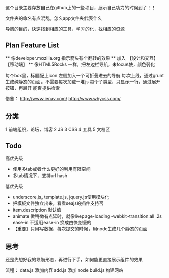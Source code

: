 这个目录主要存放自己在github上的一些项目，展示自己功力的时候到了！！

文件夹的命名有点混乱，怎么app文件夹代表什么

导航的目的，快速找到相应的工具，学习的化，找相应的资源

## Plan Feature List

** 像developer.mozilla.org 指示箭头有个翻转的效果
** 加入 【设计和交互】【移动端】
** 像HTML5Rocks 一样，把左边栏导航，未focus使，颜色弱化

                                                                                            
每个box里，标题配上icon
左侧加入一个可折叠进去的导航
每次上线，通过grunt生成纯静态的页面，不需要每次加载一堆js
每个子类型，只显示一行，通过展开按钮，再展开
能否提供检索

借鉴：
http://www.ienav.com/
http://www.whycss.com/

## 分类

1 前端组织，论坛，博客
2 JS 
3 CSS
4 工具
5 文档区


## Todo

高优先级

- 使用多tab或者什么更好的利用有限空间
- 多tab情况下，支持url hash

低优先级

- underscore.js, template.js, jquery.js使用模块化
- 把模板文件独立出来，看看seajs的插件支持否
- item.description 默认值
- animate 做稍微有点延时，就像livepage-loading -webkit-transition:all .2s ease-in 不适用ease-in 换成由快变慢的
- 【重要】只用写数据，每次提交的时候，用node生成几个静态的页面

## 思考

还是先想好我的导航形态，再进行下手，如何能更直接展示组件的效果

流程：
data.js 添加内容
add.js 添加
node build.js 构建网站